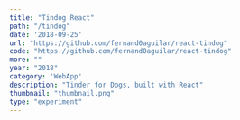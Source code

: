 ```yaml
---
title: "Tindog React"
path: "/tindog"
date: '2018-09-25'
url: "https://github.com/fernand0aguilar/react-tindog"
code: "https://github.com/fernand0aguilar/react-tindog"
more: ""
year: "2018"
category: 'WebApp'
description: "Tinder for Dogs, built with React"
thumbnail: "thumbnail.png"
type: "experiment"
---
```

